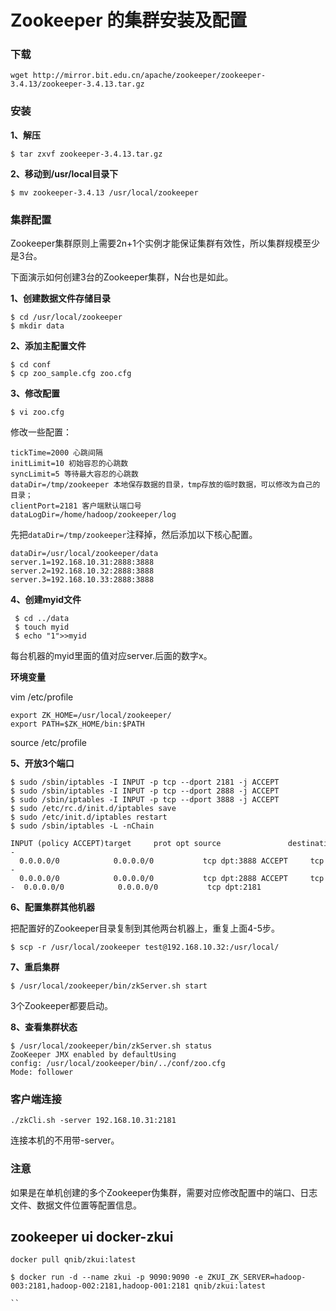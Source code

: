# Zookeeper 的集群安装及配置

  

### 下载

```shell
wget http://mirror.bit.edu.cn/apache/zookeeper/zookeeper-3.4.13/zookeeper-3.4.13.tar.gz 
```

### 安装

**1、解压**

```shell
$ tar zxvf zookeeper-3.4.13.tar.gz
```

**2、移动到/usr/local目录下**

```shell
$ mv zookeeper-3.4.13 /usr/local/zookeeper
```

### 集群配置

Zookeeper集群原则上需要2n+1个实例才能保证集群有效性，所以集群规模至少是3台。

下面演示如何创建3台的Zookeeper集群，N台也是如此。

**1、创建数据文件存储目录**

```shell
$ cd /usr/local/zookeeper
$ mkdir data
```
**2、添加主配置文件**

```shell
$ cd conf
$ cp zoo_sample.cfg zoo.cfg
```
**3、修改配置**
```shell
$ vi zoo.cfg
```
修改一些配置：
```
tickTime=2000 心跳间隔 
initLimit=10 初始容忍的心跳数  
syncLimit=5 等待最大容忍的心跳数  
dataDir=/tmp/zookeeper 本地保存数据的目录，tmp存放的临时数据，可以修改为自己的目录；  
clientPort=2181 客户端默认端口号  
dataLogDir=/home/hadoop/zookeeper/log
```
先把`dataDir=/tmp/zookeeper`注释掉，然后添加以下核心配置。
```shell
dataDir=/usr/local/zookeeper/data
server.1=192.168.10.31:2888:3888
server.2=192.168.10.32:2888:3888
server.3=192.168.10.33:2888:3888
```
**4、创建myid文件**
```shell
 $ cd ../data
 $ touch myid
 $ echo "1">>myid
```
每台机器的myid里面的值对应server.后面的数字x。

**环境变量**

vim /etc/profile

```
export ZK_HOME=/usr/local/zookeeper/
export PATH=$ZK_HOME/bin:$PATH
```
source  /etc/profile

**5、开放3个端口**
```shell
$ sudo /sbin/iptables -I INPUT -p tcp --dport 2181 -j ACCEPT
$ sudo /sbin/iptables -I INPUT -p tcp --dport 2888 -j ACCEPT
$ sudo /sbin/iptables -I INPUT -p tcp --dport 3888 -j ACCEPT
$ sudo /etc/rc.d/init.d/iptables save
$ sudo /etc/init.d/iptables restart
$ sudo /sbin/iptables -L -nChain 

INPUT (policy ACCEPT)target     prot opt source               destination         ACCEPT     tcp  --  0.0.0.0/0            0.0.0.0/0           tcp dpt:3888 ACCEPT     tcp  --  0.0.0.0/0            0.0.0.0/0           tcp dpt:2888 ACCEPT     tcp  --  0.0.0.0/0            0.0.0.0/0           tcp dpt:2181
```
**6、配置集群其他机器**

把配置好的Zookeeper目录复制到其他两台机器上，重复上面4-5步。
```shell
$ scp -r /usr/local/zookeeper test@192.168.10.32:/usr/local/
```
**7、重启集群**
```shell
$ /usr/local/zookeeper/bin/zkServer.sh start
```
3个Zookeeper都要启动。

**8、查看集群状态**
```shell
$ /usr/local/zookeeper/bin/zkServer.sh status  
ZooKeeper JMX enabled by defaultUsing 
config: /usr/local/zookeeper/bin/../conf/zoo.cfg
Mode: follower
```
### 客户端连接
```shell
./zkCli.sh -server 192.168.10.31:2181
```
连接本机的不用带-server。

### 注意

如果是在单机创建的多个Zookeeper伪集群，需要对应修改配置中的端口、日志文件、数据文件位置等配置信息。


## zookeeper ui docker-zkui

```shell
docker pull qnib/zkui:latest
```


```
$ docker run -d --name zkui -p 9090:9090 -e ZKUI_ZK_SERVER=hadoop-003:2181,hadoop-002:2181,hadoop-001:2181 qnib/zkui:latest

``
